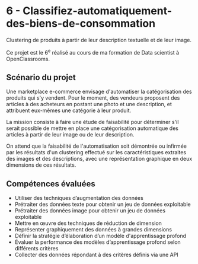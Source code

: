 # 6 - Classifiez-automatiquement-des-biens-de-consommation
Clustering de produits à partir de leur description textuelle et de leur image.



Ce projet est le 6<sup>e</sup> réalisé au cours de ma formation de Data scientist à OpenClassrooms.


## Scénario du projet

Une marketplace e-commerce envisage d'automatiser la catégorisation des produits qui s'y vendent. Pour le moment, des vendeurs proposent des articles à des acheteurs en postant une photo et une description, et attribuent eux-mêmes une catégorie à leur produit. 

La mission consiste à faire une étude de faisabilité pour déterminer s'il serait possible de mettre en place une catégorisation automatique des articles à partir de leur image ou de leur description.

On attend que la faisabilité de l'automatisation soit démontrée ou infirmée par les résultats d'un clustering effectué sur les caractéristiques extraites des images et des descriptions, avec une représentation graphique en deux dimensions de ces résultats.



## Compétences évaluées

- Utiliser des techniques d’augmentation des données
- Prétraiter des données texte pour obtenir un jeu de données exploitable
- Prétraiter des données image pour obtenir un jeu de données exploitable
- Mettre en œuvre des techniques de réduction de dimension
- Représenter graphiquement des données à grandes dimensions
- Définir la stratégie d’élaboration d’un modèle d'apprentissage profond
- Évaluer la performance des modèles d’apprentissage profond selon différents critères
- Collecter des données répondant à des critères définis via une API

